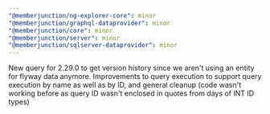 ```yaml
---
"@memberjunction/ng-explorer-core": minor
"@memberjunction/graphql-dataprovider": minor
"@memberjunction/core": minor
"@memberjunction/server": minor
"@memberjunction/sqlserver-dataprovider": minor
---
```


New query for 2.29.0 to get version history since we aren't using an entity for flyway data anymore. Improvements to query execution to support query execution by name as well as by ID, and general cleanup (code wasn't working before as query ID wasn't enclosed in quotes from days of INT ID types)
